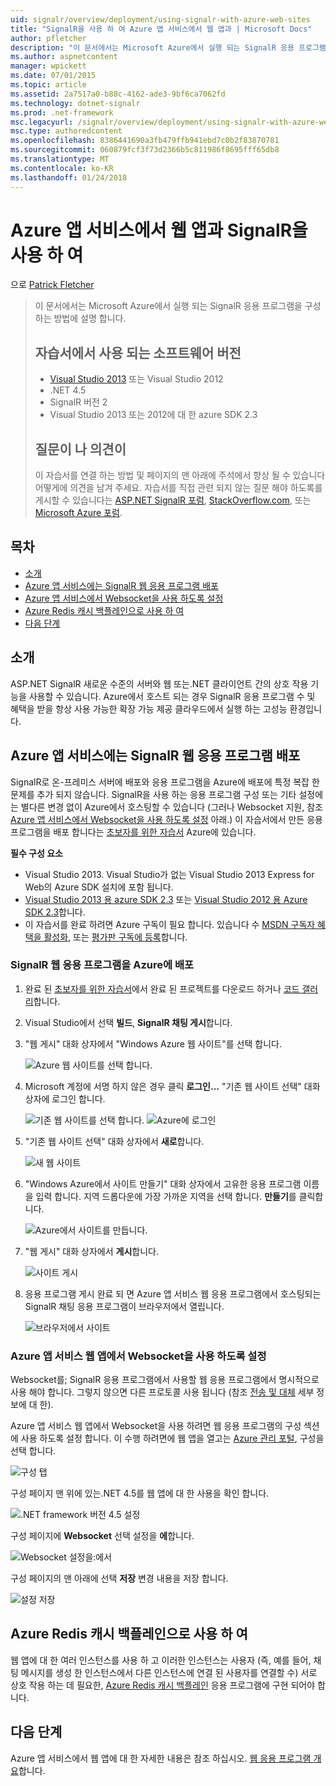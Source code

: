 ```yaml
---
uid: signalr/overview/deployment/using-signalr-with-azure-web-sites
title: "SignalR을 사용 하 여 Azure 앱 서비스에서 웹 앱과 | Microsoft Docs"
author: pfletcher
description: "이 문서에서는 Microsoft Azure에서 실행 되는 SignalR 응용 프로그램을 구성 하는 방법에 설명 합니다. Visual Studio 2013 또는 Vis.는 자습서에 사용 된 소프트웨어 버전입니다."
ms.author: aspnetcontent
manager: wpickett
ms.date: 07/01/2015
ms.topic: article
ms.assetid: 2a7517a0-b88c-4162-ade3-9bf6ca7062fd
ms.technology: dotnet-signalr
ms.prod: .net-framework
msc.legacyurl: /signalr/overview/deployment/using-signalr-with-azure-web-sites
msc.type: authoredcontent
ms.openlocfilehash: 8386441690a3fb479ffb941ebd7c0b2f83870781
ms.sourcegitcommit: 060879fcf3f73d2366b5c811986f8695fff65db8
ms.translationtype: MT
ms.contentlocale: ko-KR
ms.lasthandoff: 01/24/2018
---
```

<a name="using-signalr-with-web-apps-in-azure-app-service"></a>Azure 앱 서비스에서 웹 앱과 SignalR을 사용 하 여
====================
으로 [Patrick Fletcher](https://github.com/pfletcher)

> 이 문서에서는 Microsoft Azure에서 실행 되는 SignalR 응용 프로그램을 구성 하는 방법에 설명 합니다.
> 
> ## <a name="software-versions-used-in-the-tutorial"></a>자습서에서 사용 되는 소프트웨어 버전
> 
> 
> - [Visual Studio 2013](https://www.microsoft.com/visualstudio/eng/2013-downloads) 또는 Visual Studio 2012
> - .NET 4.5
> - SignalR 버전 2
> - Visual Studio 2013 또는 2012에 대 한 azure SDK 2.3
>   
> 
> 
> ## <a name="questions-and-comments"></a>질문이 나 의견이
> 
> 이 자습서를 연결 하는 방법 및 페이지의 맨 아래에 주석에서 향상 될 수 있습니다 어떻게에 의견을 남겨 주세요. 자습서를 직접 관련 되지 않는 질문 해야 하도록를 게시할 수 있습니다는 [ASP.NET SignalR 포럼](https://forums.asp.net/1254.aspx/1?ASP+NET+SignalR), [StackOverflow.com](http://stackoverflow.com/), 또는 [Microsoft Azure 포럼](https://social.msdn.microsoft.com/Forums/windowsazure/home?category=windowsazureplatform).


## <a name="table-of-contents"></a>목차

- [소개](#introduction)
- [Azure 앱 서비스에는 SignalR 웹 응용 프로그램 배포](#deploying)
- [Azure 앱 서비스에서 Websocket을 사용 하도록 설정](#websocket)
- [Azure Redis 캐시 백플레인으로 사용 하 여](#backplane)
- [다음 단계](#nextsteps)

<a id="introduction"></a>
## <a name="introduction"></a>소개

ASP.NET SignalR 새로운 수준의 서버와 웹 또는.NET 클라이언트 간의 상호 작용 기능을 사용할 수 있습니다. Azure에서 호스트 되는 경우 SignalR 응용 프로그램 수 및 혜택을 받을 항상 사용 가능한 확장 가능 제공 클라우드에서 실행 하는 고성능 환경입니다.

<a id="deploying"></a>
## <a name="deploying-a-signalr-web-app-to-azure-app-service"></a>Azure 앱 서비스에는 SignalR 웹 응용 프로그램 배포

SignalR로 온-프레미스 서버에 배포와 응용 프로그램을 Azure에 배포에 특정 복잡 한 문제를 추가 되지 않습니다. SignalR을 사용 하는 응용 프로그램 구성 또는 기타 설정에는 별다른 변경 없이 Azure에서 호스팅할 수 있습니다 (그러나 Websocket 지원, 참조 [Azure 앱 서비스에서 Websocket을 사용 하도록 설정](#websocket) 아래.) 이 자습서에서 만든 응용 프로그램을 배포 합니다는 [초보자를 위한 자습서](../getting-started/tutorial-getting-started-with-signalr.md) Azure에 있습니다.

**필수 구성 요소**

- Visual Studio 2013. Visual Studio가 없는 Visual Studio 2013 Express for Web의 Azure SDK 설치에 포함 됩니다.
- [Visual Studio 2013 용 azure SDK 2.3](https://go.microsoft.com/fwlink/?linkid=324322&clcid=0x409) 또는 [Visual Studio 2012 용 Azure SDK 2.3](https://go.microsoft.com/fwlink/p/?linkid=323511)합니다.
- 이 자습서를 완료 하려면 Azure 구독이 필요 합니다. 있습니다 수 [MSDN 구독자 혜택을 활성화](https://azure.microsoft.com/pricing/member-offers/msdn-benefits-details/), 또는 [평가판 구독에 등록](https://azure.microsoft.com/pricing/free-trial/)합니다.

### <a name="deploying-a-signalr-web-app-to-azure"></a>SignalR 웹 응용 프로그램을 Azure에 배포

1. 완료 된 [초보자를 위한 자습서](../getting-started/tutorial-getting-started-with-signalr.md)에서 완료 된 프로젝트를 다운로드 하거나 [코드 갤러리](https://code.msdn.microsoft.com/SignalR-Getting-Started-b9d18aa9)합니다.
2. Visual Studio에서 선택 **빌드**, **SignalR 채팅 게시**합니다.
3. "웹 게시" 대화 상자에서 "Windows Azure 웹 사이트"를 선택 합니다.

    ![Azure 웹 사이트를 선택 합니다.](using-signalr-with-azure-web-sites/_static/image1.png)
4. Microsoft 계정에 서명 하지 않은 경우 클릭 **로그인...**  "기존 웹 사이트 선택" 대화 상자에 로그인 합니다.

    ![기존 웹 사이트를 선택 합니다.](using-signalr-with-azure-web-sites/_static/image2.png)    ![Azure에 로그인](using-signalr-with-azure-web-sites/_static/image3.png)
5. "기존 웹 사이트 선택" 대화 상자에서 **새로**합니다.

    ![새 웹 사이트](using-signalr-with-azure-web-sites/_static/image4.png)
6. "Windows Azure에서 사이트 만들기" 대화 상자에서 고유한 응용 프로그램 이름을 입력 합니다. 지역 드롭다운에 가장 가까운 지역을 선택 합니다. **만들기**를 클릭합니다.

    ![Azure에서 사이트를 만듭니다.](using-signalr-with-azure-web-sites/_static/image5.png)
7. "웹 게시" 대화 상자에서 **게시**합니다.

    ![사이트 게시](using-signalr-with-azure-web-sites/_static/image6.png)
8. 응용 프로그램 게시 완료 되 면 Azure 앱 서비스 웹 응용 프로그램에서 호스팅되는 SignalR 채팅 응용 프로그램이 브라우저에서 열립니다.

    ![브라우저에서 사이트](using-signalr-with-azure-web-sites/_static/image7.png)

<a id="websocket"></a>
### <a name="enabling-websockets-on-azure-app-service-web-apps"></a>Azure 앱 서비스 웹 앱에서 Websocket을 사용 하도록 설정

Websocket를; SignalR 응용 프로그램에서 사용할 웹 응용 프로그램에서 명시적으로 사용 해야 합니다. 그렇지 않으면 다른 프로토콜 사용 됩니다 (참조 [전송 및 대체](../getting-started/introduction-to-signalr.md#transports) 세부 정보에 대 한).

Azure 앱 서비스 웹 앱에서 Websocket을 사용 하려면 웹 응용 프로그램의 구성 섹션에 사용 하도록 설정 합니다. 이 수행 하려면에 웹 앱을 열고는 [Azure 관리 포털](https://manage.windowsazure.com/), 구성을 선택 합니다.

![구성 탭](using-signalr-with-azure-web-sites/_static/image8.png)

구성 페이지 맨 위에 있는.NET 4.5를 웹 앱에 대 한 사용을 확인 합니다.

![.NET framework 버전 4.5 설정](using-signalr-with-azure-web-sites/_static/image9.png)

구성 페이지에 **Websocket** 선택 설정을 **에**합니다.

![Websocket 설정을:에서](using-signalr-with-azure-web-sites/_static/image10.png)

구성 페이지의 맨 아래에 선택 **저장** 변경 내용을 저장 합니다.

![설정 저장](using-signalr-with-azure-web-sites/_static/image11.png)

<a id="backplane"></a>
## <a name="using-the-azure-redis-cache-backplane"></a>Azure Redis 캐시 백플레인으로 사용 하 여

웹 앱에 대 한 여러 인스턴스를 사용 하 고 이러한 인스턴스는 사용자 (즉, 예를 들어, 채팅 메시지를 생성 한 인스턴스에서 다른 인스턴스에 연결 된 사용자를 연결할 수) 서로 상호 작용 하는 데 필요한, [Azure Redis 캐시 백플레인](../performance/scaleout-with-redis.md) 응용 프로그램에 구현 되어야 합니다.

<a id="nextsteps"></a>
## <a name="next-steps"></a>다음 단계

Azure 앱 서비스에서 웹 앱에 대 한 자세한 내용은 참조 하십시오. [웹 응용 프로그램 개요](https://azure.microsoft.com/documentation/articles/app-service-web-overview/)합니다.
